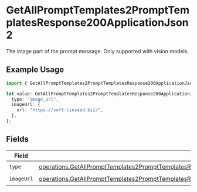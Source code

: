 # GetAllPromptTemplates2PromptTemplatesResponse200ApplicationJson2

The image part of the prompt message. Only supported with vision models.

## Example Usage

```typescript
import { GetAllPromptTemplates2PromptTemplatesResponse200ApplicationJson2 } from "orq-poc-typescript-multi-env-version/models/operations";

let value: GetAllPromptTemplates2PromptTemplatesResponse200ApplicationJson2 = {
  type: "image_url",
  imageUrl: {
    url: "https://soft-linseed.biz/",
  },
};
```

## Fields

| Field                                                                                                                                                                                                                                | Type                                                                                                                                                                                                                                 | Required                                                                                                                                                                                                                             | Description                                                                                                                                                                                                                          |
| ------------------------------------------------------------------------------------------------------------------------------------------------------------------------------------------------------------------------------------ | ------------------------------------------------------------------------------------------------------------------------------------------------------------------------------------------------------------------------------------ | ------------------------------------------------------------------------------------------------------------------------------------------------------------------------------------------------------------------------------------ | ------------------------------------------------------------------------------------------------------------------------------------------------------------------------------------------------------------------------------------ |
| `type`                                                                                                                                                                                                                               | [operations.GetAllPromptTemplates2PromptTemplatesResponse200ApplicationJSONResponseBodyItems1VersionsType](../../models/operations/getallprompttemplates2prompttemplatesresponse200applicationjsonresponsebodyitems1versionstype.md) | :heavy_check_mark:                                                                                                                                                                                                                   | N/A                                                                                                                                                                                                                                  |
| `imageUrl`                                                                                                                                                                                                                           | [operations.GetAllPromptTemplates2PromptTemplatesResponse200ApplicationJSONImageUrl](../../models/operations/getallprompttemplates2prompttemplatesresponse200applicationjsonimageurl.md)                                             | :heavy_check_mark:                                                                                                                                                                                                                   | N/A                                                                                                                                                                                                                                  |
